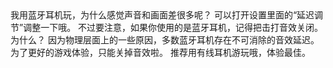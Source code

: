 <ChatBubble role="user" avatar="https://mkzi-nya.github.io/story/files/raingpt/me.png">
我用蓝牙耳机玩，为什么感觉声音和画面差很多呢？
</ChatBubble>

<ChatBubble role="bot" avatar="https://mkzi-nya.github.io/story/files/raingpt/raingpt.png">
可以打开设置里面的“延迟调节”调整一下哦。
不过要注意，如果你使用的是蓝牙耳机，记得把击打音效关闭。
</ChatBubble>

<ChatBubble role="user" avatar="https://mkzi-nya.github.io/story/files/raingpt/me.png">
为什么？
</ChatBubble>

<ChatBubble role="bot" avatar="https://mkzi-nya.github.io/story/files/raingpt/raingpt.png">
因为物理层面上的一些原因，多数蓝牙耳机存在不可消除的音效延迟。
为了更好的游戏体验，只能关掉音效啦。
</ChatBubble>

<ChatBubble role="bot" avatar="https://mkzi-nya.github.io/story/files/raingpt/raingpt.png">
推荐用有线耳机游玩哦，体验最佳。
</ChatBubble>
